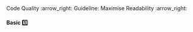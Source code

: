 <link rel="stylesheet" href="{{baseUrl}}/css/textbook.css">

<div class="website-content">

<div id="path">Code Quality :arrow_right: Guideline: Maximise Readability :arrow_right:</div>

<div id="title">

#### Basic :one:

</div>

<div id="body">

<panel header="**Avoid Long Methods**"
    type="seamless" alt="indentation">
  <include src="../../practices/avoidLongMethods/index.md#main" />
</panel>

<panel header="**Avoid Deep Nesting**"
    type="seamless" alt="indentation">
  <include src="../../practices/avoidDeepNesting/index.md#main" />
</panel>

<panel header="**Avoid Complicated Expressions**"
    type="seamless" alt="indentation">
  <include src="../../practices/avoidComplicatedExpressions/index.md#main" />
</panel>

<panel header="**Avoid Magic Numbers**"
    type="seamless" alt="indentation">
  <include src="../../practices/avoidMagicNumbers/index.md#main" />
</panel>

<panel header="**Make the Code Obvious**"
    type="seamless" alt="indentation">
  <include src="../../practices/makeCodeObvious/index.md#main" />
</panel>

</div>

<div id="extras">
<div>

</div>
